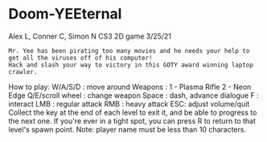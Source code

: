 # Doom-YEEternal
 Alex L, Conner C, Simon N CS3 2D game 3/25/21


	Mr. Yee has been pirating too many movies and he needs your help to get all the viruses off of his computer!
	Hack and slash your way to victory in this GOTY award winning laptop crawler.
	
How to play:
W/A/S/D : move around
Weapons : 1 - Plasma Rifle  2 - Neon Edge 
Q/E/scroll wheel : change weapon 
Space : dash, advance dialogue
F : interact
LMB : regular attack
RMB : heavy attack
ESC: adjust volume/quit
Collect the key at the end of each level to exit it, and be able to progress to the next one.  If you're ever in a tight spot, you can press R to return to that level's spawn point.
Note: player name must be less than 10 characters.
